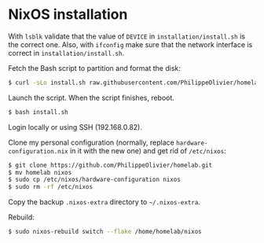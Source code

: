 # NixOS installation

With `lsblk` validate that the value of `DEVICE` in `installation/install.sh` is the correct one. Also, with `ifconfig` make sure that the network interface is correct in `installation/install.sh`.

Fetch the Bash script to partition and format the disk:

```bash
$ curl -sLo install.sh raw.githubusercontent.com/PhilippeOlivier/homelab/main/installation/install.sh
```

Launch the script. When the script finishes, reboot.

```bash
$ bash install.sh
```

Login locally or using SSH (192.168.0.82).

Clone my personal configuration (normally, replace `hardware-configuration.nix` in it with the new one) and get rid of `/etc/nixos`:

```bash
$ git clone https://github.com/PhilippeOlivier/homelab.git
$ mv homelab nixos
$ sudo cp /etc/nixos/hardware-configuration nixos
$ sudo rm -rf /etc/nixos
```

Copy the backup `.nixos-extra` directory to `~/.nixos-extra`.

Rebuild:

```bash
$ sudo nixos-rebuild switch --flake /home/homelab/nixos
```
